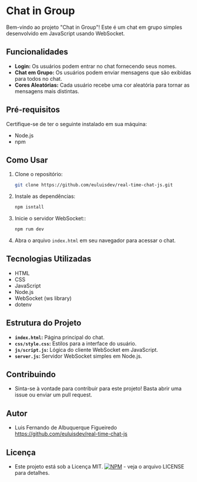 # Chat in Group

Bem-vindo ao projeto "Chat in Group"! Este é um chat em grupo simples desenvolvido em JavaScript usando WebSocket.

## Funcionalidades

- **Login:** Os usuários podem entrar no chat fornecendo seus nomes.
- **Chat em Grupo:** Os usuários podem enviar mensagens que são exibidas para todos no chat.
- **Cores Aleatórias:** Cada usuário recebe uma cor aleatória para tornar as mensagens mais distintas.

## Pré-requisitos

Certifique-se de ter o seguinte instalado em sua máquina:

- Node.js
- npm

## Como Usar

1. Clone o repositório:

   ```bash
   git clone https://github.com/euluisdev/real-time-chat-js.git

2. Instale as dependências:

   ```bash
   npm isntall

3. Inicie o servidor WebSocket::

   ```bash
   npm rum dev
   
4. Abra o arquivo `index.html` em seu navegador para acessar o chat.

##  Tecnologias Utilizadas
- HTML
- CSS
- JavaScript
- Node.js
- WebSocket (ws library)
- dotenv

## Estrutura do Projeto
- **`index.html`:** Página principal do chat.
- **`css/style.css`:** Estilos para a interface do usuário.
- **`js/script.js`:** Lógica do cliente WebSocket em JavaScript.
- **`server.js`:** Servidor WebSocket simples em Node.js.
## Contribuindo
- Sinta-se à vontade para contribuir para este projeto! Basta abrir uma issue ou enviar um pull request.

## Autor
- Luis Fernando de Albuquerque Figueiredo
https://github.com/euluisdev/real-time-chat-js

## Licença
- Este projeto está sob a Licença MIT.
[![NPM](https://img.shields.io/npm/l/react)](https://github.com/euluisdev/real-time-chat-js/blob/master/LICENSE) - veja o arquivo LICENSE para detalhes.
